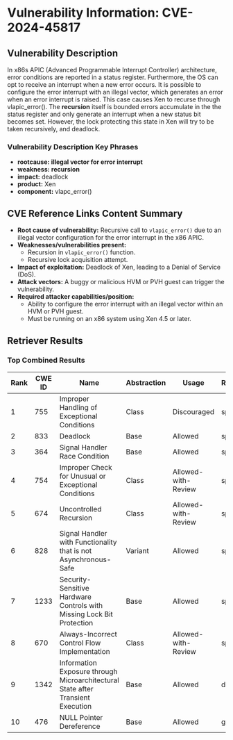 # Vulnerability Information: CVE-2024-45817

## Vulnerability Description
In x86s APIC (Advanced Programmable Interrupt Controller) architecture, error conditions are reported in a status register. Furthermore, the OS can opt to receive an interrupt when a new error occurs. It is possible to configure the error interrupt with an illegal vector, which generates an error when an error interrupt is raised. This case causes Xen to recurse through vlapic_error(). The **recursion** itself is bounded errors accumulate in the the status register and only generate an interrupt when a new status bit becomes set. However, the lock protecting this state in Xen will try to be taken recursively, and deadlock.

### Vulnerability Description Key Phrases
- **rootcause:** **illegal vector for error interrupt**
- **weakness:** **recursion**
- **impact:** deadlock
- **product:** Xen
- **component:** vlapc_error()

## CVE Reference Links Content Summary
- **Root cause of vulnerability:** Recursive call to `vlapic_error()` due to an illegal vector configuration for the error interrupt in the x86 APIC.
- **Weaknesses/vulnerabilities present:**
    - Recursion in `vlapic_error()` function.
    - Recursive lock acquisition attempt.
- **Impact of exploitation:** Deadlock of Xen, leading to a Denial of Service (DoS).
- **Attack vectors:** A buggy or malicious HVM or PVH guest can trigger the vulnerability.
- **Required attacker capabilities/position:**
    - Ability to configure the error interrupt with an illegal vector within an HVM or PVH guest.
    - Must be running on an x86 system using Xen 4.5 or later.

## Retriever Results

### Top Combined Results

| Rank | CWE ID | Name | Abstraction | Usage  | Retrievers | Individual Scores |
|------|--------|------|-------------|-------|------------|-------------------|
| 1 | 755 | Improper Handling of Exceptional Conditions | Class | Discouraged | sparse | 0.583 |
| 2 | 833 | Deadlock | Base | Allowed | sparse | 0.582 |
| 3 | 364 | Signal Handler Race Condition | Base | Allowed | sparse | 0.574 |
| 4 | 754 | Improper Check for Unusual or Exceptional Conditions | Class | Allowed-with-Review | sparse | 0.557 |
| 5 | 674 | Uncontrolled Recursion | Class | Allowed-with-Review | sparse | 0.546 |
| 6 | 828 | Signal Handler with Functionality that is not Asynchronous-Safe | Variant | Allowed | sparse | 0.541 |
| 7 | 1233 | Security-Sensitive Hardware Controls with Missing Lock Bit Protection | Base | Allowed | sparse | 0.535 |
| 8 | 670 | Always-Incorrect Control Flow Implementation | Class | Allowed-with-Review | sparse | 0.533 |
| 9 | 1342 | Information Exposure through Microarchitectural State after Transient Execution | Base | Allowed | dense | 0.490 |
| 10 | 476 | NULL Pointer Dereference | Base | Allowed | graph | 0.002 |

